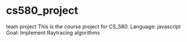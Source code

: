 cs580_project
=============

team project 
This is the course project for CS_580.
Language: javascript
Goal: 
Implement Raytracing algorithms
